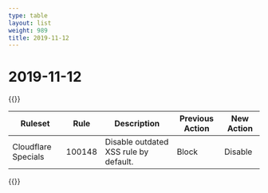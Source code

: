 ```yaml
---
type: table
layout: list
weight: 989
title: 2019-11-12
---
```


# 2019-11-12

{{<table-wrap>}}<table style="width: 100%">

<thead>
  <tr>
    <th>Ruleset</th>
    <th>Rule</th>
    <th>Description</th>
    <th>Previous Action</th>
    <th>New Action</th>
  </tr>
</thead>
<tbody>
  <tr>
    <td>Cloudflare Specials</td>
    <td>100148</td>
    <td>Disable outdated XSS rule by default.</td>
    <td>Block</td>
    <td>Disable</td>
  </tr>
</tbody>

</table>{{</table-wrap>}}
